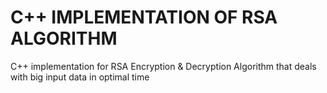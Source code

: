 # C++ IMPLEMENTATION OF RSA ALGORITHM
C++ implementation for RSA Encryption &amp; Decryption Algorithm that deals with big input data in optimal time

